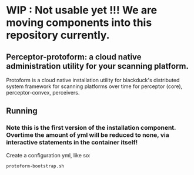 # WIP : Not usable yet !!! We are moving components into this repository currently.

## Perceptor-protoform: a cloud native administration utility for your scanning platform.

Protoform is a cloud native installation utility for blackduck's distributed system framework for scanning platforms over time
for perceptor (core), perceptor-convex, perceivers.

## Running

### Note this is the first version of the installation component.  Overtime the amount of yml will be reduced to none, via interactive statements in the container itself!

Create a configuration yml, like so:
```
protoform-bootstrap.sh
```
